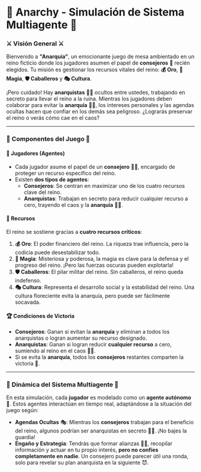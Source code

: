 # 🌟 Anarchy - Simulación de Sistema Multiagente 🌟

### ⚔️ Visión General ⚔️

Bienvenido a **"Anarquía"**, un emocionante juego de mesa ambientado en un reino ficticio donde los jugadores asumen el papel de **consejeros** 👑 recién elegidos. Tu misión es gestionar los recursos vitales del reino: **💰 Oro**, **🔮 Magia**, **🛡️ Caballeros** y **🎭 Cultura**.

¡Pero cuidado! Hay **anarquistas** 🕵️‍♀️ ocultos entre ustedes, trabajando en secreto para llevar el reino a la ruina. Mientras los jugadores deben colaborar para evitar la **anarquía** 🏴‍☠️, los intereses personales y las agendas ocultas hacen que confiar en los demás sea peligroso. ¿Lograrás preservar el reino o verás cómo cae en el caos?

---

### 🎲 Componentes del Juego 🎲

#### 👥 **Jugadores (Agentes)**

- Cada jugador asume el papel de un **consejero** 🧙‍♂️, encargado de proteger un recurso específico del reino.
- Existen **dos tipos de agentes**:
  - **Consejeros**: Se centran en maximizar uno de los cuatro recursos clave del reino.
  - **Anarquistas**: Trabajan en secreto para reducir cualquier recurso a cero, trayendo el caos y la **anarquía** 🏴‍☠️.

#### 🏰 **Recursos**

El reino se sostiene gracias a **cuatro recursos críticos**:

1. **💰 Oro**: El poder financiero del reino. La riqueza trae influencia, pero la codicia puede desestabilizar todo.
2. **🔮 Magia**: Misteriosa y poderosa, la magia es clave para la defensa y el progreso del reino. ¡Pero las fuerzas oscuras pueden explotarla!
3. **🛡️ Caballeros**: El pilar militar del reino. Sin caballeros, el reino queda indefenso.
4. **🎭 Cultura**: Representa el desarrollo social y la estabilidad del reino. Una cultura floreciente evita la anarquía, pero puede ser fácilmente socavada.

#### 🏆 **Condiciones de Victoria**

- **Consejeros**: Ganan si evitan la **anarquía** y eliminan a todos los anarquistas o logran aumentar su recurso designado.
- **Anarquistas**: Ganan si logran reducir **cualquier recurso** a cero, sumiendo al reino en el caos 🏴‍☠️.
- Si se evita la **anarquía**, todos los **consejeros** restantes comparten la victoria 🏅.

---

### 🤖 Dinámica del Sistema Multiagente 🤖

En esta simulación, cada **jugador** es modelado como un **agente autónomo** 🤖. Estos agentes interactúan en tiempo real, adaptándose a la situación del juego según:

- **Agendas Ocultas** 🎭: Mientras los **consejeros** trabajan para el beneficio del reino, algunos podrían ser anarquistas en secreto 🕵️‍♀️. ¡No bajes la guardia!
- **Engaño y Estrategia**: Tendrás que formar alianzas 🫱‍🫲, recopilar información y actuar en tu propio interés, **pero no confíes completamente en nadie**. Un consejero puede parecer útil una ronda, solo para revelar su plan anarquista en la siguiente 😈.
